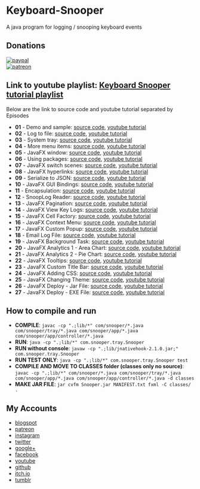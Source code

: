 # Keyboard-Snooper
A java program for logging / snooping keyboard events

## Donations
[![paypal](https://www.paypalobjects.com/en_US/i/btn/btn_donate_SM.gif)](https://www.paypal.me/doppelgunner)  
[![patreon](https://c5.patreon.com/external/logo/logomarkOrange.svg)](https://www.patreon.com/doppelgunner)

## Link to youtube playlist: [Keyboard Snooper tutorial playlist](https://www.youtube.com/watch?v=QcEAiVRO6xk&list=PLlRMSK1suXjNzJYi2LFrcizgV9mSUto6x)
Below are the link to source code and youtube tutorial separated by Episodes
* **01** - Demo and sample: [source code](https://github.com/doppelgunner/Keyboard-Snooper/tree/Snooper_01), [youtube tutorial](https://youtu.be/QcEAiVRO6xk)
* **02** - Log to file: [source code](https://github.com/doppelgunner/Keyboard-Snooper/tree/Snooper_02), [youtube tutorial](https://youtu.be/Y72M0DnOPew)
* **03** - System tray: [source code](https://github.com/doppelgunner/Keyboard-Snooper/tree/Snooper_03), [youtube tutorial](https://youtu.be/QUlm5h9sscg)
* **04** - More menu items: [source code](https://github.com/doppelgunner/Keyboard-Snooper/tree/Snooper_04), [youtube tutorial](https://youtu.be/8qMEgWnZVqg)
* **05** - JavaFX window: [source code](https://github.com/doppelgunner/Keyboard-Snooper/tree/Snooper_05), [youtube tutorial](https://youtu.be/AXeCsdYh2dY)
* **06** - Using packages: [source code](https://github.com/doppelgunner/Keyboard-Snooper/tree/Snooper_06), [youtube tutorial](https://youtu.be/Pf_l3bMCEo4)
* **07** - JavaFX switch scenes: [source code](https://github.com/doppelgunner/Keyboard-Snooper/tree/Snooper_07), [youtube tutorial](https://youtu.be/Nkv9X12WpkQ)
* **08** - JavaFX hyperlinks: [source code](https://github.com/doppelgunner/Keyboard-Snooper/tree/Snooper_08), [youtube tutorial](https://youtu.be/vqZ7B2rgssc)
* **09** - Serialize to JSON: [source code](https://github.com/doppelgunner/Keyboard-Snooper/tree/Snooper_09), [youtube tutorial](https://youtu.be/shsNVGtvWWY)
* **10** - JavaFX GUI Bindings: [source code](https://github.com/doppelgunner/Keyboard-Snooper/tree/Snooper_10), [youtube tutorial](https://youtu.be/kKpPnneWIYk)
* **11** - Encapsulation: [source code](https://github.com/doppelgunner/Keyboard-Snooper/tree/Snooper_11), [youtube tutorial](https://youtu.be/ncZF_D8m0l8)
* **12** - SnoopLog Reader: [source code](https://github.com/doppelgunner/Keyboard-Snooper/tree/Snooper_12), [youtube tutorial](https://youtu.be/Vead9l0PDrM)
* **13** - JavaFX Pagination: [source code](https://github.com/doppelgunner/Keyboard-Snooper/tree/Snooper_13), [youtube tutorial](https://youtu.be/DGG8O-KHN6I)
* **14** - JavaFX View Key Logs: [source code](https://github.com/doppelgunner/Keyboard-Snooper/tree/Snooper_14), [youtube tutorial](https://youtu.be/6JA-HImuM2g)
* **15** - JavaFX Cell Factory: [source code](https://github.com/doppelgunner/Keyboard-Snooper/tree/Snooper_15), [youtube tutorial](https://youtu.be/KEGwOLwvtKI)
* **16** - JavaFX Context Menu: [source code](https://github.com/doppelgunner/Keyboard-Snooper/tree/Snooper_16), [youtube tutorial](https://youtu.be/UVSnubkkbq0)
* **17** - JavaFX Custom Popup: [source code](https://github.com/doppelgunner/Keyboard-Snooper/tree/Snooper_17), [youtube tutorial](https://youtu.be/qPyLfyflk_Q)
* **18** - Email Log File: [source code](https://github.com/doppelgunner/Keyboard-Snooper/tree/Snooper_18), [youtube tutorial](https://youtu.be/yYcqV_xK9wg)
* **19** - JavaFX Background Task: [source code](https://github.com/doppelgunner/Keyboard-Snooper/tree/Snooper_19), [youtube tutorial](https://youtu.be/bkcOqwu5nu4)
* **20** - JavaFX Analytics 1 - Area Chart: [source code](https://github.com/doppelgunner/Keyboard-Snooper/tree/Snooper_20), [youtube tutorial](https://youtu.be/QeJsckXk6jo)
* **21** - JavaFX Analytics 2 - Pie Chart: [source code](https://github.com/doppelgunner/Keyboard-Snooper/tree/Snooper_21), [youtube tutorial](https://youtu.be/JoZxqRpsaDU)
* **22** - JavaFX Tooltips: [source code](https://github.com/doppelgunner/Keyboard-Snooper/tree/Snooper_22), [youtube tutorial](https://youtu.be/Mtgt_7ePmc4)
* **23** - JavaFX Custom Title Bar: [source code](https://github.com/doppelgunner/Keyboard-Snooper/tree/Snooper_23), [youtube tutorial](https://youtu.be/UzbqiAfqTKg)
* **24** - JavaFX Adding CSS: [source code](https://github.com/doppelgunner/Keyboard-Snooper/tree/Snooper_24), [youtube tutorial](https://youtu.be/yrTuQFEhupQ)
* **25** - JavaFX Changing Theme: [source code](https://github.com/doppelgunner/Keyboard-Snooper/tree/Snooper_25), [youtube tutorial](https://youtu.be/IYZH2dESjxg)
* **26** - JavaFX Deploy - Jar File: [source code](https://github.com/doppelgunner/Keyboard-Snooper/tree/Snooper_26), [youtube tutorial](https://youtu.be/P2OuIFfdD4s)
* **27** - JavaFX Deploy - EXE File: [source code](https://github.com/doppelgunner/Keyboard-Snooper/tree/Snooper_27), [youtube tutorial](https://youtu.be/80u5vciYEIo)




## How to compile and run
  * **COMPILE**: ```javac -cp ".;lib/*" com/snooper/*.java com/snooper/tray/*.java com/snooper/app/*.java com/snooper/app/controller/*.java``` 
  * **RUN**: ```java -cp ".;lib/*" com.snooper.tray.Snooper```
  * **RUN without console**: ```javaw -cp ".;lib/jnativehook-2.1.0.jar;" com.snooper.tray.Snooper```
  * **RUN TEST ONLY**: ```java -cp ".;lib/*" com.snooper.tray.Snooper test```
  * **COMPILE AND MOVE TO CLASSES folder (classes only no source)**: ```javac -cp ".;lib/*" com/snooper/*.java com/snooper/tray/*.java com/snooper/app/*.java com/snooper/app/controller/*.java -d classes```
  * **MAKE JAR FILE**: ```jar cvfm Snooper.jar MANIFEST.txt fxml -C classes/ .```
  
## My Accounts 
  * [blogspot](http://doppelgunner.blogspot.com/)
  * [patreon](https://www.patreon.com/doppelgunner)
  * [instagram](https://www.instagram.com/doppelgunner/)
  * [twitter](https://twitter.com/doppelgunner)
  * [google+](https://plus.google.com/u/0/111975005561843752356/posts)
  * [facebook](https://www.facebook.com/doppelgunner)
  * [youtube](https://www.youtube.com/channel/UCjd_DY1LawVuZuLteDbVabQ)
  * [github](https://github.com/doppelgunner)
  * [itch.io](https://doppelgunner.itch.io/)
  * [tumblr](https://doppelgunner.tumblr.com/)
